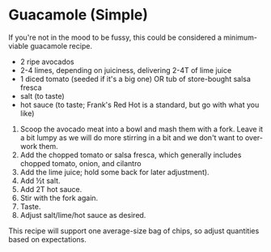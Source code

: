 Guacamole (Simple)
=========

If you're not in the mood to be fussy, this could be considered a minimum-viable guacamole recipe.

* 2 ripe avocados
* 2-4 limes, depending on juiciness, delivering 2-4T of lime juice
* 1 diced tomato (seeded if it's a big one) OR tub of store-bought salsa fresca
* salt (to taste)
* hot sauce (to taste; Frank's Red Hot is a standard, but go with what you like)

1. Scoop the avocado meat into a bowl and mash them with a fork. Leave it a bit lumpy as we will do more stirring in a bit and we don't want to over-work them.
2. Add the chopped tomato or salsa fresca, which generally includes chopped tomato, onion, and cilantro
3. Add the lime juice; hold some back for later adjustment).
4. Add ½t salt.
5. Add 2T hot sauce.
6. Stir with the fork again.
7. Taste.
8. Adjust salt/lime/hot sauce as desired.

This recipe will support one average-size bag of chips, so adjust quantities based on expectations.